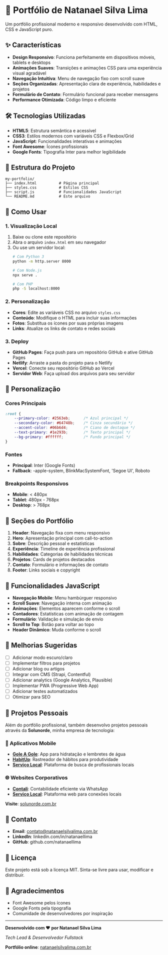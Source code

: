 # 🚀 Portfólio de Natanael Silva Lima

Um portfólio profissional moderno e responsivo desenvolvido com HTML, CSS e JavaScript puro.

## ✨ Características

- **Design Responsivo**: Funciona perfeitamente em dispositivos móveis, tablets e desktops
- **Animações Suaves**: Transições e animações CSS para uma experiência visual agradável
- **Navegação Intuitiva**: Menu de navegação fixo com scroll suave
- **Seções Organizadas**: Apresentação clara de experiência, habilidades e projetos
- **Formulário de Contato**: Formulário funcional para receber mensagens
- **Performance Otimizada**: Código limpo e eficiente

## 🛠️ Tecnologias Utilizadas

- **HTML5**: Estrutura semântica e acessível
- **CSS3**: Estilos modernos com variáveis CSS e Flexbox/Grid
- **JavaScript**: Funcionalidades interativas e animações
- **Font Awesome**: Ícones profissionais
- **Google Fonts**: Tipografia Inter para melhor legibilidade

## 📁 Estrutura do Projeto

```
my-portfolio/
├── index.html          # Página principal
├── styles.css          # Estilos CSS
├── script.js           # Funcionalidades JavaScript
└── README.md           # Este arquivo
```

## 🚀 Como Usar

### 1. Visualização Local
1. Baixe ou clone este repositório
2. Abra o arquivo `index.html` em seu navegador
3. Ou use um servidor local:
   ```bash
   # Com Python 3
   python -m http.server 8000
   
   # Com Node.js
   npx serve .
   
   # Com PHP
   php -S localhost:8000
   ```

### 2. Personalização
- **Cores**: Edite as variáveis CSS no arquivo `styles.css`
- **Conteúdo**: Modifique o HTML para incluir suas informações
- **Fotos**: Substitua os ícones por suas próprias imagens
- **Links**: Atualize os links de contato e redes sociais

### 3. Deploy
- **GitHub Pages**: Faça push para um repositório GitHub e ative GitHub Pages
- **Netlify**: Arraste a pasta do projeto para o Netlify
- **Vercel**: Conecte seu repositório GitHub ao Vercel
- **Servidor Web**: Faça upload dos arquivos para seu servidor

## 🎨 Personalização

### Cores Principais
```css
:root {
    --primary-color: #2563eb;      /* Azul principal */
    --secondary-color: #64748b;    /* Cinza secundário */
    --accent-color: #06b6d4;       /* Ciano de destaque */
    --text-primary: #1e293b;       /* Texto principal */
    --bg-primary: #ffffff;         /* Fundo principal */
}
```

### Fontes
- **Principal**: Inter (Google Fonts)
- **Fallback**: -apple-system, BlinkMacSystemFont, 'Segoe UI', Roboto

### Breakpoints Responsivos
- **Mobile**: < 480px
- **Tablet**: 480px - 768px
- **Desktop**: > 768px

## 📱 Seções do Portfólio

1. **Header**: Navegação fixa com menu responsivo
2. **Hero**: Apresentação principal com call-to-action
3. **Sobre**: Descrição pessoal e estatísticas
4. **Experiência**: Timeline de experiência profissional
5. **Habilidades**: Categorias de habilidades técnicas
6. **Projetos**: Cards de projetos destacados
7. **Contato**: Formulário e informações de contato
8. **Footer**: Links sociais e copyright

## 🔧 Funcionalidades JavaScript

- **Navegação Mobile**: Menu hambúrguer responsivo
- **Scroll Suave**: Navegação interna com animação
- **Animações**: Elementos aparecem conforme o scroll
- **Contadores**: Estatísticas com animação de contagem
- **Formulário**: Validação e simulação de envio
- **Scroll to Top**: Botão para voltar ao topo
- **Header Dinâmico**: Muda conforme o scroll

## 🎯 Melhorias Sugeridas

- [ ] Adicionar modo escuro/claro
- [ ] Implementar filtros para projetos
- [ ] Adicionar blog ou artigos
- [ ] Integrar com CMS (Strapi, Contentful)
- [ ] Adicionar analytics (Google Analytics, Plausible)
- [ ] Implementar PWA (Progressive Web App)
- [ ] Adicionar testes automatizados
- [ ] Otimizar para SEO

## 🚀 Projetos Pessoais

Além do portfólio profissional, também desenvolvo projetos pessoais através da **Solunorde**, minha empresa de tecnologia:

### 📱 Aplicativos Mobile
- **[Gole A Gole](https://solunorde.com.br/sip-by-sip/)**: App para hidratação e lembretes de água
- **[HabitUp](https://solunorde.com.br/habitup/)**: Rastreador de hábitos para produtividade
- **[Serviço Local](https://www.servicolocalapp.com.br/)**: Plataforma de busca de profissionais locais

### 🌐 Websites Corporativos
- **[Contali](https://www.contaliservicoscontabeis.com.br/)**: Contabilidade eficiente via WhatsApp
- **[Serviço Local](https://www.servicolocalapp.com.br/)**: Plataforma web para conexões locais

**Visite**: [solunorde.com.br](https://www.solunorde.com.br/)

## 📧 Contato

- **Email**: contato@natanaelsilvalima.com.br
- **LinkedIn**: linkedin.com/in/natanaellima
- **GitHub**: github.com/natanaellima

## 📄 Licença

Este projeto está sob a licença MIT. Sinta-se livre para usar, modificar e distribuir.

## 🙏 Agradecimentos

- Font Awesome pelos ícones
- Google Fonts pela tipografia
- Comunidade de desenvolvedores por inspiração

---

**Desenvolvido com ❤️ por Natanael Silva Lima**

*Tech Lead & Desenvolvedor Fullstack*

**Portfólio online**: [natanaelsilvalima.com.br](https://natanaelsilvalima.com.br)
